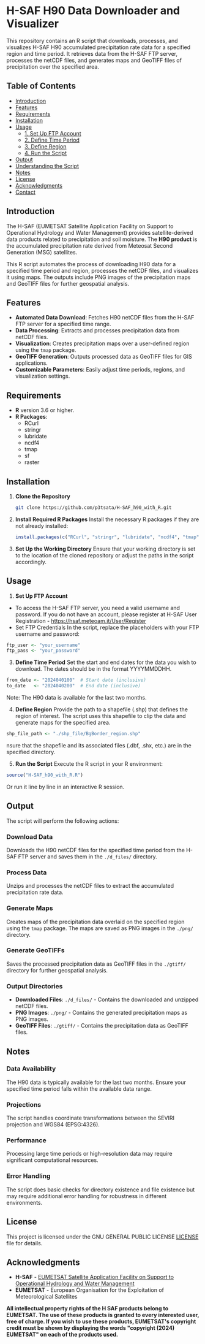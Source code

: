 # H-SAF H90 Data Downloader and Visualizer

This repository contains an R script that downloads, processes, and visualizes H-SAF H90 accumulated precipitation rate data for a specified region and time period. It retrieves data from the H-SAF FTP server, processes the netCDF files, and generates maps and GeoTIFF files of precipitation over the specified area.

## Table of Contents

- [Introduction](#introduction)
- [Features](#features)
- [Requirements](#requirements)
- [Installation](#installation)
- [Usage](#usage)
  - [1. Set Up FTP Account](#1-set-up-ftp-account)
  - [2. Define Time Period](#2-define-time-period)
  - [3. Define Region](#3-define-region)
  - [4. Run the Script](#4-run-the-script)
- [Output](#output)
- [Understanding the Script](#understanding-the-script)
- [Notes](#notes)
- [License](#license)
- [Acknowledgments](#acknowledgments)
- [Contact](#contact)

## Introduction

The H-SAF (EUMETSAT Satellite Application Facility on Support to Operational Hydrology and Water Management) provides satellite-derived data products related to precipitation and soil moisture. The **H90 product** is the accumulated precipitation rate derived from Meteosat Second Generation (MSG) satellites.

This R script automates the process of downloading H90 data for a specified time period and region, processes the netCDF files, and visualizes it using maps. The outputs include PNG images of the precipitation maps and GeoTIFF files for further geospatial analysis.

## Features

- **Automated Data Download**: Fetches H90 netCDF files from the H-SAF FTP server for a specified time range.
- **Data Processing**: Extracts and processes precipitation data from netCDF files.
- **Visualization**: Creates precipitation maps over a user-defined region using the `tmap` package.
- **GeoTIFF Generation**: Outputs processed data as GeoTIFF files for GIS applications.
- **Customizable Parameters**: Easily adjust time periods, regions, and visualization settings.

## Requirements

- **R** version 3.6 or higher.
- **R Packages**:
  - RCurl
  - stringr
  - lubridate
  - ncdf4
  - tmap
  - sf
  - raster

## Installation

1. **Clone the Repository**

   ```bash
   git clone https://github.com/p3tsata/H-SAF_h90_with_R.git
   
2. **Install Required R Packages**
   Install the necessary R packages if they are not already installed:
   ```r
   install.packages(c("RCurl", "stringr", "lubridate", "ncdf4", "tmap", "sf", "raster"))

3. **Set Up the Working Directory**
   Ensure that your working directory is set to the location of the cloned repository or adjust the paths in the script     accordingly.
## Usage
1. **Set Up FTP Account**
  - To access the H-SAF FTP server, you need a valid username and password. If you do not have an account, please register at H-SAF User Registration - https://hsaf.meteoam.it/User/Register
  - Set FTP Credentials
In the script, replace the placeholders with your FTP username and password:
```r
ftp_user <- "your_username"
ftp_pass <- "your_password"
```

3. **Define Time Period**
Set the start and end dates for the data you wish to download. The dates should be in the format YYYYMMDDHH.
```r
from_date <- "2024040100"  # Start date (inclusive)
to_date   <- "2024040200"  # End date (inclusive)
```
Note: The H90 data is available for the last two months.

4. **Define Region**
Provide the path to a shapefile (.shp) that defines the region of interest. The script uses this shapefile to clip the data and generate maps for the specified area.
```r
shp_file_path <- "./shp_file/BgBorder_region.shp"
```
nsure that the shapefile and its associated files (.dbf, .shx, etc.) are in the specified directory.

5. **Run the Script**
Execute the R script in your R environment:
```r
source("H-SAF_h90_with_R.R")
```
Or run it line by line in an interactive R session.

## Output

The script will perform the following actions:

### Download Data

Downloads the H90 netCDF files for the specified time period from the H-SAF FTP server and saves them in the `./d_files/` directory.

### Process Data

Unzips and processes the netCDF files to extract the accumulated precipitation rate data.

### Generate Maps

Creates maps of the precipitation data overlaid on the specified region using the `tmap` package. The maps are saved as PNG images in the `./png/` directory.

### Generate GeoTIFFs

Saves the processed precipitation data as GeoTIFF files in the `./gtiff/` directory for further geospatial analysis.

### Output Directories

- **Downloaded Files**: `./d_files/` - Contains the downloaded and unzipped netCDF files.
- **PNG Images**: `./png/` - Contains the generated precipitation maps as PNG images.
- **GeoTIFF Files**: `./gtiff/` - Contains the precipitation data as GeoTIFF files.

## Notes

### Data Availability

The H90 data is typically available for the last two months. Ensure your specified time period falls within the available data range.

### Projections

The script handles coordinate transformations between the SEVIRI projection and WGS84 (EPSG:4326).

### Performance

Processing large time periods or high-resolution data may require significant computational resources.

### Error Handling

The script does basic checks for directory existence and file existence but may require additional error handling for robustness in different environments.

## License

This project is licensed under the GNU GENERAL PUBLIC LICENSE [LICENSE](LICENSE) file for details.

## Acknowledgments

- **H-SAF** - [EUMETSAT Satellite Application Facility on Support to Operational Hydrology and Water Management](https://hsaf.meteoam.it/)
- **EUMETSAT** - European Organisation for the Exploitation of Meteorological Satellites

**All intellectual property rights of the H SAF products belong to EUMETSAT. The use of these products is granted to every interested user, free of charge. If you wish to use these products, EUMETSAT's copyright credit must be shown by displaying the words "copyright (2024) EUMETSAT" on each of the products used.**
